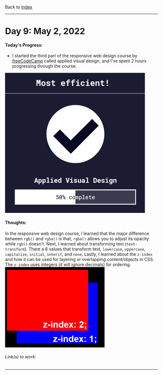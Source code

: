 Back to [Index](../README.md)
____
# Day 9: May 2, 2022
#### Today's Progress:
- I started the third part of the responsive web design course by [freeCodeCamp](https://www.freecodecamp.org/learn/responsive-web-design/) called applied visual design, and I've spent 2 hours progressing through the course.

![respWebDesign_AVD50.png](../Attachments-DOC/respWebDesign_AVD50.png)

#### Thoughts:
In the  responsive web design course, I learned that the major difference between `rgb()` and `rgba()` is that,  `rgba()` allows you to adjust its opacity while `rgb()` doesn't. Next, I learned about transforming text (`text-transform`). There a 6 values that transform text, `lowercase`, `uppercase`, `capitalize`, `initial`, `inherit`, and `none`. Lastly, I learned about the  `z-index` and how it can be used for layering or overlapping content/objects in CSS. The `z-index` uses integers (it will ignore decimals) for ordering.
 ![z-indexExample.png](../Attachments-DOC/z-indexExample.png)

###### Link(s) to work:
___
